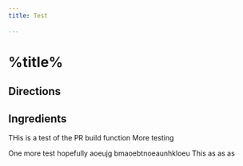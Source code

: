 ```yaml
---
title: Test

...
```


# %title%

## Directions


## Ingredients

THis is a test of the PR build function
More testing 

One more test hopefully
aoeujg bmaoebtnoeaunhkloeu
This as as as
